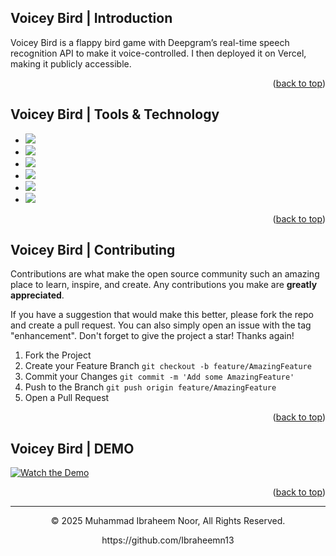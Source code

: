<a name="readme-top"></a>
## Voicey Bird | Introduction

Voicey Bird is a flappy bird game with Deepgram’s real-time speech recognition API to make it voice-controlled. I then deployed it on Vercel, making it publicly accessible.

<p align="right">(<a href="#readme-top">back to top</a>)</p>

## Voicey Bird | Tools & Technology
* <img src="https://img.shields.io/badge/HTML5-E34F26?style=for-the-badge&logo=html5&logoColor=white" />
* <img src="https://img.shields.io/badge/CSS3-1572B6?style=for-the-badge&logo=css3&logoColor=white" />
* <img src="	https://img.shields.io/badge/Vercel-000000?style=for-the-badge&logo=vercel&logoColor=white" />
* <img src="https://img.shields.io/badge/JavaScript-323330?style=for-the-badge&logo=javascript&logoColor=F7DF1E" />
* <img src="	https://img.shields.io/badge/Vercel-000000?style=for-the-badge&logo=deepgram&logoColor=white" />
* <img src="https://img.shields.io/badge/Visual_Studio_Code-0078D4?style=for-the-badge&logo=visual%20studio%20code&logoColor=white" />

<p align="right">(<a href="#readme-top">back to top</a>)</p>

## Voicey Bird | Contributing

Contributions are what make the open source community such an amazing place to learn, inspire, and create. Any contributions you make are **greatly appreciated**.

If you have a suggestion that would make this better, please fork the repo and create a pull request. You can also simply open an issue with the tag "enhancement".
Don't forget to give the project a star! Thanks again!

1. Fork the Project
2. Create your Feature Branch `git checkout -b feature/AmazingFeature`
3. Commit your Changes `git commit -m 'Add some AmazingFeature'`
4. Push to the Branch `git push origin feature/AmazingFeature`
5. Open a Pull Request

<p align="right">(<a href="#readme-top">back to top</a>)</p>

## Voicey Bird | DEMO
[![Watch the Demo](https://img.youtube.com/vi/RSa8ccItmaE/0.jpg)](https://youtu.be/RSa8ccItmaE)

  
<p align="right">(<a href="#readme-top">back to top</a>)</p>

---
<p align="center"> © 2025 Muhammad Ibraheem Noor, All Rights Reserved. </p>
<p align="center">
https://github.com/Ibraheemn13
</p>
